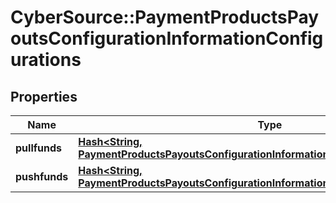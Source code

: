 # CyberSource::PaymentProductsPayoutsConfigurationInformationConfigurations

## Properties
Name | Type | Description | Notes
------------ | ------------- | ------------- | -------------
**pullfunds** | [**Hash&lt;String, PaymentProductsPayoutsConfigurationInformationConfigurationsPullfunds&gt;**](PaymentProductsPayoutsConfigurationInformationConfigurationsPullfunds.md) |  | [optional] 
**pushfunds** | [**Hash&lt;String, PaymentProductsPayoutsConfigurationInformationConfigurationsPushfunds&gt;**](PaymentProductsPayoutsConfigurationInformationConfigurationsPushfunds.md) |  | [optional] 


